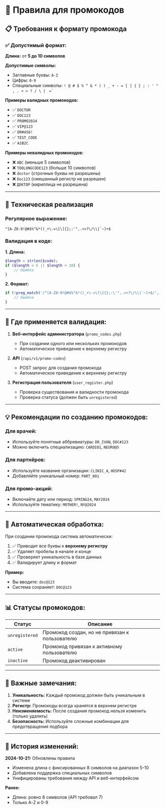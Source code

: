 # 🎫 Правила для промокодов

## 📋 Требования к формату промокода

### ✅ Допустимый формат:

**Длина:** от **5 до 10 символов**

**Допустимые символы:**
- Заглавные буквы: `A-Z`
- Цифры: `0-9`
- Специальные символы: `! @ # $ % ^ & * ( ) _ + - = [ ] { } ; : ' " , . < > ? / \ | ` ~`

**Примеры валидных промокодов:**
- ✅ `DOCTOR`
- ✅ `DOC123`
- ✅ `PROMO2024`
- ✅ `VIP@123`
- ✅ `DR#456!`
- ✅ `TEST_CODE`
- ✅ `A1B2C`

**Примеры невалидных промокодов:**
- ❌ `ABC` (меньше 5 символов)
- ❌ `TOOLONGCODE123` (больше 10 символов)
- ❌ `doctor` (строчные буквы не разрешены)
- ❌ `Doc123` (смешанный регистр не разрешен)
- ❌ `ДОКТОР` (кириллица не разрешена)

---

## 🔧 Техническая реализация

### Регулярное выражение:
```regex
^[A-Z0-9!@#$%^&*()_+\-=\[\]{};:'",.<>?\/\\|`~]+$
```

### Валидация в коде:

**1. Длина:**
```php
$length = strlen($code);
if ($length < 5 || $length > 10) {
    // Ошибка
}
```

**2. Формат:**
```php
if (!preg_match('/^[A-Z0-9!@#$%^&*()_+\-=\[\]{};:\'",.<>?\/\\|`~]+$/', $code)) {
    // Ошибка
}
```

---

## 📍 Где применяется валидация:

1. **Веб-интерфейс администратора** (`promo_codes.php`)
   - При создании одного или нескольких промокодов
   - Автоматическое приведение к верхнему регистру

2. **API** (`/api/v1/promo-codes`)
   - POST запрос для создания промокода
   - Автоматическое приведение к верхнему регистру

3. **Регистрация пользователя** (`user_register.php`)
   - Проверка существования и валидности промокода
   - Проверка статуса (должен быть `unregistered`)

---

## 💡 Рекомендации по созданию промокодов:

### Для врачей:
- Используйте понятные аббревиатуры: `DR_IVAN`, `DOC#123`
- Можно включить специализацию: `CARDIO1`, `NEURO@5`

### Для партнёров:
- Используйте название организации: `CLINIC_A`, `HOSP#42`
- Добавляйте уникальный номер: `PART_001`

### Для промо-акций:
- Включайте дату или период: `SPRING24`, `MAY2024`
- Используйте тематику: `MOTHER!`, `NY@2024`

---

## 🔄 Автоматическая обработка:

При создании промокода система автоматически:
1. ✅ Приводит все буквы к **верхнему регистру**
2. ✅ Удаляет пробелы в начале и конце
3. ✅ Проверяет уникальность в базе данных
4. ✅ Валидирует длину и формат

**Пример:**
- Вы вводите: `doc@123`
- Система сохраняет: `DOC@123`

---

## 📊 Статусы промокодов:

| Статус | Описание |
|--------|----------|
| `unregistered` | Промокод создан, но не привязан к пользователю |
| `active` | Промокод привязан к активному пользователю |
| `inactive` | Промокод деактивирован |

---

## 🚨 Важные замечания:

1. **Уникальность:** Каждый промокод должен быть уникальным в системе
2. **Регистр:** Промокоды всегда хранятся в верхнем регистре
3. **Неизменяемость:** После создания промокод нельзя изменить (только удалить)
4. **Безопасность:** Используйте сложные комбинации для предотвращения подбора

---

## 📝 История изменений:

**2024-10-21:** Обновлены правила
- Изменена длина с фиксированных 8 символов на диапазон 5-10
- Добавлена поддержка специальных символов
- Унифицированы требования между API и веб-интерфейсом

**Ранее:** 
- Длина: ровно 8 символов (API требовал 7)
- Только A-Z и 0-9

